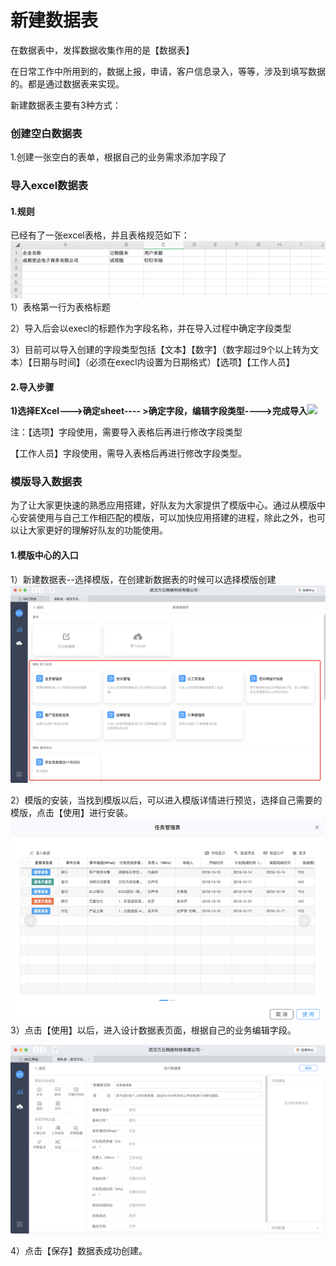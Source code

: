 # 新建数据表

在数据表中，发挥数据收集作用的是【数据表】

在日常工作中所用到的，数据上报，申请，客户信息录入，等等，涉及到填写数据的。都是通过数据表来实现。

新建数据表主要有3种方式：

### 创建空白数据表

1.创建一张空白的表单，根据自己的业务需求添加字段了

### 导入excel数据表

#### 1.规则

已经有了一张excel表格，并且表格规范如下：![](/assets/import002.png)1）表格第一行为表格标题

2）导入后会以execl的标题作为字段名称，并在导入过程中确定字段类型

3）目前可以导入创建的字段类型包括【文本】【数字】（数字超过9个以上转为文本）【日期与时间】（必须在execl内设置为日期格式）【选项】【工作人员】

#### **2.导入步骤**

**1\)选择EXcel---&gt;确定sheet---- &gt;确定字段，编辑字段类型----&gt;完成导入**![](http://livedoc.oss-cn-hangzhou.aliyuncs.com/livedoc/04450bce765ace1dc65a106364e741c4?x-oss-process=image/format,gif)

注：【选项】字段使用，需要导入表格后再进行修改字段类型

【工作人员】字段使用，需导入表格后再进行修改字段类型。

### 模版导入数据表

为了让大家更快速的熟悉应用搭建，好队友为大家提供了模版中心。通过从模版中心安装使用与自己工作相匹配的模版，可以加快应用搭建的进程，除此之外，也可以让大家更好的理解好队友的功能使用。

#### 1.模版中心的入口

1）新建数据表--选择模版，在创建新数据表的时候可以选择模版创建![](/assets/import008.png)

2）模版的安装，当找到模版以后，可以进入模版详情进行预览，选择自己需要的模版，点击【使用】进行安装。![](/assets/import009.png)3）点击【使用】以后，进入设计数据表页面，根据自己的业务编辑字段。

![](/assets/impor100t.png)

4）点击【保存】数据表成功创建。



```

```



